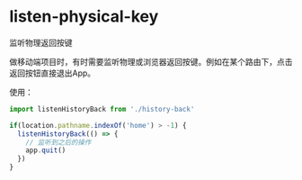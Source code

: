 # listen-physical-key
监听物理返回按键

做移动端项目时，有时需要监听物理或浏览器返回按键。例如在某个路由下，点击返回按钮直接退出App。

使用：
```javascript
import listenHistoryBack from './history-back'

if(location.pathname.indexOf('home') > -1) {
  listenHistoryBack(() => {
    // 监听到之后的操作
    app.quit()
  })
}
```